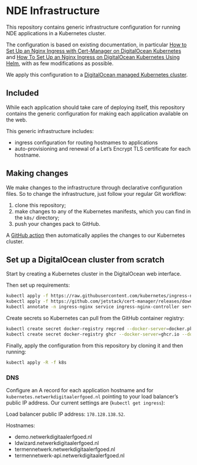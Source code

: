 # NDE Infrastructure

This repository contains generic infrastructure configuration
for running NDE applications in a Kubernetes cluster.

The configuration is based on existing documentation, in particular
[How to Set Up an Nginx Ingress with Cert-Manager on DigitalOcean Kubernetes](https://www.digitalocean.com/community/tutorials/how-to-set-up-an-nginx-ingress-with-cert-manager-on-digitalocean-kubernetes)
and [How To Set Up an Nginx Ingress on DigitalOcean Kubernetes Using Helm](https://www.digitalocean.com/community/tutorials/how-to-set-up-an-nginx-ingress-on-digitalocean-kubernetes-using-helm),
with as few modifications as possible.

We apply this configuration to a
[DigitalOcean managed Kubernetes cluster](https://www.digitalocean.com/products/kubernetes/).

## Included

While each application should take care of deploying itself,
this repository contains the generic configuration
for making each application available on the web.

This generic infrastructure includes:

- ingress configuration for routing hostnames to applications
- auto-provisioning and renewal of a Let’s Encrypt TLS certificate for each hostname.

## Making changes

We make changes to the infrastructure through declarative configuration files. 
So to change the infrastructure, just follow your regular Git workflow:

1. clone this repository;
2. make changes to any of the Kubernetes manifests, which you can find in the `k8s/` directory;
3. push your changes pack to GitHub.

A [GitHub action](.github/workflows/deploy.yml) then automatically applies the changes to our Kubernetes cluster.

## Set up a DigitalOcean cluster from scratch

Start by creating a Kubernetes cluster in the DigitalOcean web interface.

Then set up requirements:

```bash
kubectl apply -f https://raw.githubusercontent.com/kubernetes/ingress-nginx/controller-v0.35.0/deploy/static/provider/do/deploy.yaml
kubectl apply -f https://github.com/jetstack/cert-manager/releases/download/v1.1.0/cert-manager.yaml
kubectl annotate -n ingress-nginx service ingress-nginx-controller service.beta.kubernetes.io/do-loadbalancer-hostname="kubernetes.netwerkdigitaalerfgoed.nl"
```

Create secrets so Kubernetes can pull from the GitHub container registry:

```bash
kubectl create secret docker-registry regcred --docker-server=docker.pkg.github.com --docker-username=YOUR_GITHUB_USERNAME --docker-password=ACCESS_TOKEN_FROM_GITHUB_WITH_READ_PACKAGES_PERMISSION --docker-email=YOUR_GITHUB_EMAIL
kubectl create secret docker-registry ghcr --docker-server=ghcr.io --docker-username=YOUR_GITHUB_USERNAME --docker-password=ACCESS_TOKEN_FROM_GITHUB_WITH_READ_PACKAGES_PERMISSION --docker-email=YOUR_GITHUB_EMAIL
```

Finally, apply the configuration from this repository by cloning it and then running:

```bash
kubectl apply -R -f k8s
```

### DNS

Configure an A record for each application hostname and for `kubernetes.netwerkdigitaalerfgoed.nl`
pointing to your load balancer’s public IP address. Our current settings are (`kubectl get ingress`):

Load balancer public IP address: `178.128.138.52`.

Hostnames:

- demo.netwerkdigitaalerfgoed.nl
- ldwizard.netwerkdigitaalerfgoed.nl
- termennetwerk.netwerkdigitaalerfgoed.nl
- termennetwerk-api.netwerkdigitaalerfgoed.nl
